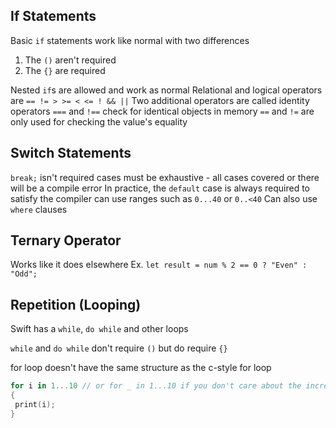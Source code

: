 ## If Statements
Basic `if` statements work like normal with two differences
1. The `()` aren't required
2. The `{}` are required

Nested `if`s are allowed and work as normal
Relational and logical operators are `== != > >= < <= ! && ||`
Two additional operators are called identity operators `===` and `!==` check for identical objects in memory
`==` and `!=` are only used for checking the value's equality

## Switch Statements
`break;` isn't required
cases must be exhaustive - all cases covered or there will be a compile error
In practice, the `default` case is always required to satisfy the compiler
can use ranges such as `0...40` or `0..<40`
Can also use `where` clauses

## Ternary Operator
Works like it does elsewhere
Ex. `let result = num % 2 == 0 ? "Even" : "Odd";`

## Repetition (Looping)
Swift has a `while`, `do while` and other loops

`while` and `do while` don't require `()` but do require `{}`

for loop doesn't have the same structure as the c-style for loop
```swift
for i in 1...10 // or for _ in 1...10 if you don't care about the increment value
{
 print(i);
}
```